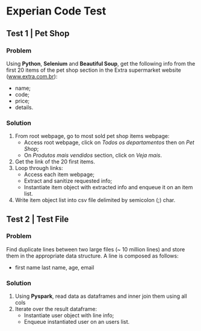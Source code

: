 # Experian Code Test

## Test 1 | Pet Shop

### Problem

Using **Python**, **Selenium** and **Beautiful Soup**, get the following info
from the first 20 items of the pet shop section in the Extra supermarket website
(www.extra.com.br):

* name;
* code;
* price;
* details.

### Solution

1. From root webpage, go to most sold pet shop items webpage:
   - Access root webpage, click on *Todos os departamentos* then on *Pet Shop*;
   - On *Produtos mais vendidos* section, click on *Veja mais*.
2. Get the link of the 20 first items.
3. Loop through links:
   - Access each item webpage;
   - Extract and sanitize requested info;
   - Instantiate item object with extracted info and enqueue it on an item list.
4. Write item object list into csv file delimited by semicolon (;) char.

## Test 2 | Test File

### Problem

Find duplicate lines between two large files (~ 10 million lines) and store them
in the appropriate data structure. A line is composed as follows:

* first name last name, age, email

### Solution

1. Using **Pyspark**, read data as dataframes and inner join them using all cols
2. Iterate over the result dataframe:
   - Instantiate user object with line info;
   - Enqueue instantiated user on an users list.

